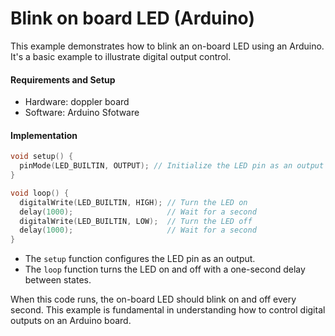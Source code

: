 # Blink on board LED (Arduino)

This example demonstrates how to blink an on-board LED using an Arduino. It's a basic example to illustrate digital output control.

#### Requirements and Setup
- Hardware: doppler board
- Software: Arduino Sfotware

#### Implementation

```c
void setup() {
  pinMode(LED_BUILTIN, OUTPUT); // Initialize the LED pin as an output
}

void loop() {
  digitalWrite(LED_BUILTIN, HIGH); // Turn the LED on
  delay(1000);                     // Wait for a second
  digitalWrite(LED_BUILTIN, LOW);  // Turn the LED off
  delay(1000);                     // Wait for a second
}
```

- The `setup` function configures the LED pin as an output.
- The `loop` function turns the LED on and off with a one-second delay between states.

When this code runs, the on-board LED should blink on and off every second. This example is fundamental in understanding how to control digital outputs on an Arduino board.